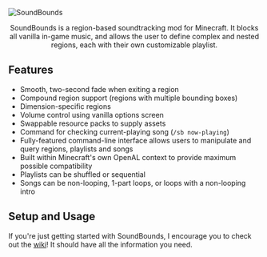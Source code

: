 ![SoundBounds](https://i.imgur.com/zlJBvJB.png)

<p align="center">
SoundBounds is a region-based soundtracking mod for Minecraft. It blocks
all vanilla in-game music, and allows the user to define complex and
nested regions, each with their own customizable playlist.
</p>

## Features

- Smooth, two-second fade when exiting a region
- Compound region support (regions with multiple bounding boxes)
- Dimension-specific regions
- Volume control using vanilla options screen
- Swappable resource packs to supply assets
- Command for checking current-playing song (`/sb now-playing`)
- Fully-featured command-line interface allows users to manipulate and
    query regions, playlists and songs
- Built within Minecraft's own OpenAL context to provide maximum
    possible compatibility
- Playlists can be shuffled or sequential
- Songs can be non-looping, 1-part loops, or loops with a non-looping
    intro

## Setup and Usage

If you're just getting started with SoundBounds, I encourage you to check
out the [wiki](https://github.com/ciarandeg/SoundBounds/wiki)! It should
have all the information you need.
